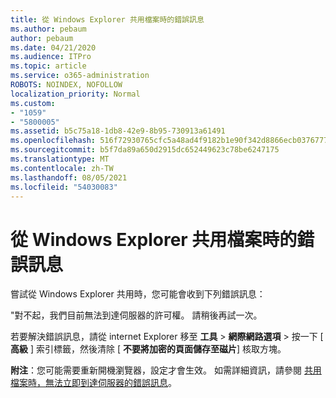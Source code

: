 ```yaml
---
title: 從 Windows Explorer 共用檔案時的錯誤訊息
ms.author: pebaum
author: pebaum
ms.date: 04/21/2020
ms.audience: ITPro
ms.topic: article
ms.service: o365-administration
ROBOTS: NOINDEX, NOFOLLOW
localization_priority: Normal
ms.custom:
- "1059"
- "5800005"
ms.assetid: b5c75a18-1db8-42e9-8b95-730913a61491
ms.openlocfilehash: 516f72930765cfc5a48ad4f9182b1e90f342d8866ecb03767772f47676911d2e
ms.sourcegitcommit: b5f7da89a650d2915dc652449623c78be6247175
ms.translationtype: MT
ms.contentlocale: zh-TW
ms.lasthandoff: 08/05/2021
ms.locfileid: "54030083"
---
```

# <a name="error-message-when-sharing-files-from-windows-explorer"></a>從 Windows Explorer 共用檔案時的錯誤訊息

嘗試從 Windows Explorer 共用時，您可能會收到下列錯誤訊息：
  
"對不起，我們目前無法到達伺服器的許可權。 請稍後再試一次。
  
若要解決錯誤訊息，請從 internet Explorer 移至 **工具** \> **網際網路選項** \> 按一下 [ **高級** ] 索引標籤，然後清除 [ **不要將加密的頁面儲存至磁片**] 核取方塊。
  
 **附注**：您可能需要重新開機瀏覽器，設定才會生效。 如需詳細資訊，請參閱 [共用檔案時，無法立即到達伺服器的錯誤訊息](https://go.microsoft.com/fwlink/?linkid=2022914)。
  